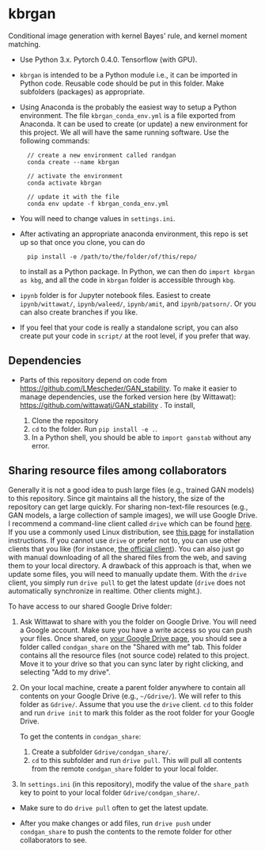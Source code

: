 # kbrgan

Conditional image generation with kernel Bayes' rule, and kernel moment
matching.

* Use Python 3.x. Pytorch 0.4.0. Tensorflow (with GPU).

* `kbrgan` is intended to be a Python module i.e., it can be imported in
  Python code. Reusable code should be put in this folder. Make subfolders
  (packages) as appropriate.

* Using Anaconda is the probably the easiest way to setup a Python environment.
  The file `kbrgan_conda_env.yml` is a file exported from Anaconda. It can be
  used to create (or update) a new environment for this project. We all will
  have the same running software. Use the following commands:

        // create a new environment called randgan
        conda create --name kbrgan

        // activate the environment
        conda activate kbrgan 

        // update it with the file
        conda env update -f kbrgan_conda_env.yml

    
* You will need to change values in `settings.ini`.

* After activating an appropriate anaconda environment, this repo is set up so
  that once you clone, you can do 

        pip install -e /path/to/the/folder/of/this/repo/

  to install as a Python package. In Python, we can then do `import kbrgan as
  kbg`, and all the code in `kbrgan` folder is accessible through `kbg`.

* `ipynb` folder is for Jupyter notebook files. Easiest to create
  `ipynb/wittawat/`, `ipynb/waleed/`, `ipynb/amit`, and `ipynb/patsorn/`. Or you can also
  create branches if you like.

* If you feel that your code is really a standalone script, you can also create
  put your code in `script/` at the root level, if you prefer that way.

## Dependencies

* Parts of this repository depend on code from
  https://github.com/LMescheder/GAN_stability. To make it easier to manage dependencies, use the forked version here (by Wittawat): https://github.com/wittawatj/GAN_stability . To install,

    1. Clone the repository
    2. `cd` to the folder. Run `pip install -e .`. 
    3. In a Python shell, you should be able to `import ganstab` without any error.

## Sharing resource files among collaborators

Generally it is not a good idea to push large files (e.g., trained GAN models)
to this repository. Since git maintains all the history, the size of the
repository can get large quickly. For sharing non-text-file resources (e.g.,
GAN models, a large collection of sample images), we will use Google Drive.
I recommend a command-line client called `drive` which can be found
[here](https://github.com/odeke-em/drive). If you use a commonly used Linux
distribution, see [this
page](https://github.com/odeke-em/drive/blob/master/platform_packages.md) for
installation instructions.
If you cannot use `drive` or prefer not to, you can use other clients that you
like (for instance, [the official
client](https://www.google.com/drive/download/)). You can also just go with
manual downloading of all the shared files from
the web, and saving them to your local directory. A drawback of this approach
is that, when we update some files, you will need to manually update them. With
the `drive` client, you simply run `drive pull` to get the latest update
(`drive` does not automatically synchronize in realtime. Other clients might.). 

To have access to our shared Google Drive folder:

1. Ask Wittawat to share with you the folder on Google Drive. You will need a
   Google account. Make sure you have a write access so you can push your
   files. Once shared, on [your Google Drive page](https://drive.google.com),
   you should see a folder called `condgan_share` on the "Shared with me" tab.
   This folder contains all the resource files (not source code) related to
   this project. Move it to your drive so that you can sync later by right
   clicking, and selecting "Add to my drive".

2. On your local machine, create a parent folder anywhere to contain all
   contents on your Google Drive (e.g., `~/Gdrive/`). We will refer to this
   folder as `Gdrive/`. Assume that you use the `drive` client. `cd` to this
   folder and run `drive init` to mark this folder as the root folder for your
   Google Drive.
   
   To get the contents in `condgan_share`: 
   
   1. Create a subfolder `Gdrive/condgan_share/`.
   2. `cd` to this subfolder and run `drive pull`. This will pull all contents 
   from the remote `condgan_share` folder to your local folder.

3. In `settings.ini` (in this repository), modify the value of the `share_path`
   key to point to your local folder `Gdrive/condgan_share/`. 

* Make sure to do `drive pull` often to get the latest update.

* After you make changes or add files, run `drive push` under `condgan_share`
   to push the contents to the remote folder for other collaborators to see.

        


